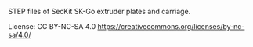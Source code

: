 STEP files of SecKit SK-Go extruder plates and carriage.

License: CC BY-NC-SA 4.0
https://creativecommons.org/licenses/by-nc-sa/4.0/